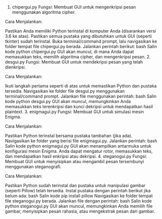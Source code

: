 1. chipergui.py
Fungsi: Membuat GUI untuk mengenkripsi pesan menggunakan algoritma cipher.

Cara Menjalankan:

Pastikan Anda memiliki Python terinstal di komputer Anda (disarankan versi 3.6 ke atas).
Pastikan semua pustaka yang dibutuhkan untuk GUI (seperti tkinter) sudah terinstal.
Buka terminal/command prompt, lalu navigasikan ke folder tempat file chipergui.py berada.
Jalankan perintah berikut:
bash
Salin kode
python chipergui.py
GUI akan muncul, di mana Anda dapat memasukkan teks, memilih algoritma cipher, dan mengenkripsi pesan.
2. desgui.py
Fungsi: Membuat GUI untuk mendekripsi pesan yang telah dienkripsi.

Cara Menjalankan:

Ikuti langkah pertama seperti di atas untuk memastikan Python dan pustaka tersedia.
Navigasikan ke folder file desgui.py menggunakan terminal/command prompt.
Jalankan file menggunakan perintah:
bash
Salin kode
python desgui.py
GUI akan muncul, memungkinkan Anda memasukkan teks terenkripsi dan kunci dekripsi untuk mendapatkan hasil plaintext.
3. enigmagui.py
Fungsi: Membuat GUI untuk simulasi mesin Enigma.

Cara Menjalankan:

Pastikan Python terinstal bersama pustaka tambahan (jika ada).
Navigasikan ke folder yang berisi file enigmagui.py.
Jalankan perintah:
bash
Salin kode
python enigmagui.py
GUI akan menampilkan antarmuka untuk konfigurasi mesin Enigma. Anda dapat mengatur rotor, memasukkan teks, dan mendapatkan hasil enkripsi atau dekripsi.
4. steganogui.py
Fungsi: Membuat GUI untuk menyisipkan atau mengambil pesan tersembunyi menggunakan steganografi.

Cara Menjalankan:

Pastikan Python sudah terinstal dan pustaka untuk manipulasi gambar (seperti Pillow) telah tersedia. Instal pustaka dengan perintah berikut jika belum ada:
bash
Salin kode
pip install pillow
Navigasikan ke folder tempat file steganogui.py berada.
Jalankan file dengan perintah:
bash
Salin kode
python steganogui.py
GUI akan muncul, memungkinkan Anda memilih file gambar, menyisipkan pesan rahasia, atau mengekstrak pesan dari gambar.